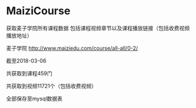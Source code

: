 # MaiziCourse
获取麦子学院所有课程数据 包括课程视频章节以及课程播放链接（包括收费视频播放地址）




麦子学院
http://www.maiziedu.com/course/all-all/0-2/




截至2018-03-06

共获取到课程459门

共获取到视频11721个（包括收费视频）

全部保存至mysql数据表
